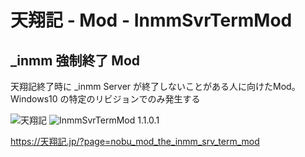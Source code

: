 # 天翔記 - Mod - InmmSvrTermMod

## _inmm 強制終了 Mod

天翔記終了時に _inmm Server が終了しないことがある人に向けたMod。  
Windows10 の特定のリビジョンでのみ発生する

![天翔記](https://img.shields.io/badge/天翔記-with_PK-6479ff.svg)
![InmmSvrTermMod 1.1.0.1](https://img.shields.io/badge/InmmSvrTermMod-1.1.0.1-6479ff.svg)

https://天翔記.jp/?page=nobu_mod_the_inmm_srv_term_mod